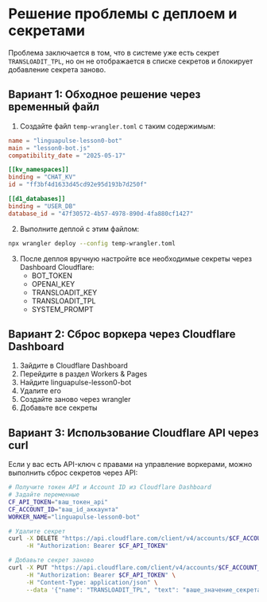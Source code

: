 # Решение проблемы с деплоем и секретами

Проблема заключается в том, что в системе уже есть секрет `TRANSLOADIT_TPL`, но он не отображается в списке секретов и блокирует добавление секрета заново.

## Вариант 1: Обходное решение через временный файл

1. Создайте файл `temp-wrangler.toml` с таким содержимым:

```toml
name = "linguapulse-lesson0-bot"
main = "lesson0-bot.js"
compatibility_date = "2025-05-17"

[[kv_namespaces]]
binding = "CHAT_KV"
id = "ff3bf4d1633d45cd92e95d193b7d250f"

[[d1_databases]]
binding = "USER_DB"
database_id = "47f30572-4b57-4978-890d-4fa880cf1427"
```

2. Выполните деплой с этим файлом:

```bash
npx wrangler deploy --config temp-wrangler.toml
```

3. После деплоя вручную настройте все необходимые секреты через Dashboard Cloudflare:
   - BOT_TOKEN
   - OPENAI_KEY
   - TRANSLOADIT_KEY
   - TRANSLOADIT_TPL
   - SYSTEM_PROMPT

## Вариант 2: Сброс воркера через Cloudflare Dashboard

1. Зайдите в Cloudflare Dashboard
2. Перейдите в раздел Workers & Pages
3. Найдите linguapulse-lesson0-bot
4. Удалите его
5. Создайте заново через wrangler
6. Добавьте все секреты

## Вариант 3: Использование Cloudflare API через curl

Если у вас есть API-ключ с правами на управление воркерами, можно выполнить сброс секретов через API:

```bash
# Получите токен API и Account ID из Cloudflare Dashboard
# Задайте переменные
CF_API_TOKEN="ваш_токен_api"
CF_ACCOUNT_ID="ваш_id_аккаунта"
WORKER_NAME="linguapulse-lesson0-bot"

# Удалите секрет
curl -X DELETE "https://api.cloudflare.com/client/v4/accounts/$CF_ACCOUNT_ID/workers/scripts/$WORKER_NAME/secrets/TRANSLOADIT_TPL" \
     -H "Authorization: Bearer $CF_API_TOKEN"

# Добавьте секрет заново
curl -X PUT "https://api.cloudflare.com/client/v4/accounts/$CF_ACCOUNT_ID/workers/scripts/$WORKER_NAME/secrets" \
     -H "Authorization: Bearer $CF_API_TOKEN" \
     -H "Content-Type: application/json" \
     --data '{"name": "TRANSLOADIT_TPL", "text": "ваше_значение_секрета"}'
``` 